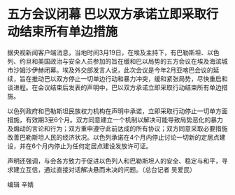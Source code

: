 # 五方会议闭幕 巴以双方承诺立即采取行动结束所有单边措施

据央视新闻客户端消息，当地时间3月19日，在埃及主持下，有巴勒斯坦、以色列、约旦和美国政治与安全人员参加的旨在缓和巴以局势的五方会议在埃及海滨城市沙姆沙伊赫闭幕。埃及外交部发言人说，此次会议是今年2月亚喀巴会议的延续，旨在推动巴以双方停止一切单边行动和暴力冲突，缓和紧张局势，尽快重启和谈进程。在会议结束后发表的声明中，巴以双方承诺立即采取行动结束所有单边措施。

以色列政府和巴勒斯坦民族权力机构在声明中承诺，立即采取行动停止一切单方面措施，有效期3至6个月。双方同意建立一个机制以解决可能导致局势恶化的暴力及煽动的言论和行为；双方重申遵守此前达成的所有协议；双方同意采取必要措施改善巴勒斯坦人民的经济状况。以色列承诺在4个月内停止讨论一切新的定居点建设，并在6个月内停止为任何定居点建设发放许可证。

声明还强调，与会各方致力于促进以色列人和巴勒斯坦人的安全、稳定与和平，寻求建立互信，通过直接对话解决悬而未决的问题。（总台记者 吴爱民）

编辑 辛婧

